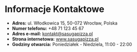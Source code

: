# Informacje Kontaktowe

- **Adres:** ul. Włodkowica 15, 50-072 Wrocław, Polska
- **Numer telefonu:** +48 71 123 45 67
- **Adres e-mail:** kontakt@sasugapizza.pl
- **Strona internetowa:** www.sasugapizza.pl
- **Godziny otwarcia:** Poniedziałek - Niedziela, 11:00 - 22:00


